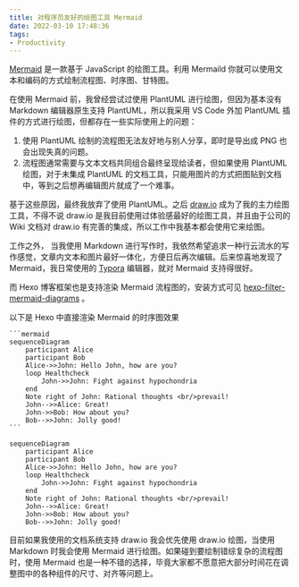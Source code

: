```yaml
---
title: 对程序员友好的绘图工具 Mermaid
date: 2022-03-10 17:48:36
tags:
- Productivity
---
```



[Mermaid](https://mermaid-js.github.io/) 是一款基于 JavaScript 的绘图工具。利用 Mermaild 你就可以使用文本和编码的方式绘制流程图、时序图、甘特图。



在使用 Mermaid 前，我曾经尝试过使用 PlantUML 进行绘图，但因为基本没有 Markdown 编辑器原生支持 PlantUML，所以我采用 VS Code 外加 PlantUML 插件的方式进行绘图，但都存在一些实际使用上的问题：



1. 使用 PlantUML 绘制的流程图无法友好地与别人分享，即时是导出成 PNG 也会出现失真的问题。
2. 流程图通常需要与文本文档共同组合最终呈现给读者，但如果使用 PlantUML 绘图，对于未集成 PlantUML 的文档工具，只能用图片的方式把图贴到文档中，等到之后想再编辑图片就成了一个难事。



基于这些原因，最终我放弃了使用 PlantUML。之后 [draw.io](https://www.draw.io/) 成为了我的主力绘图工具，不得不说 draw.io 是我目前使用过体验感最好的绘图工具，并且由于公司的 Wiki 文档对 draw.io 有完善的集成，所以工作中我基本都会使用它来绘图。



工作之外， 当我使用 Markdown 进行写作时，我依然希望追求一种行云流水的写作感觉，文章内文本和图片最好一体化，方便日后再次编辑。后来惊喜地发现了 Mermaid，我日常使用的 [Typora](https://typora.io/) 编辑器，就对 Mermaid 支持得很好。



而 Hexo 博客框架也是支持渲染 Mermaid 流程图的，安装方式可见 [ hexo-filter-mermaid-diagrams](https://github.com/webappdevelp/hexo-filter-mermaid-diagrams) 。



以下是 Hexo 中直接渲染 Mermaid 的时序图效果
````
```mermaid
sequenceDiagram
    participant Alice
    participant Bob
    Alice->>John: Hello John, how are you?
    loop Healthcheck
        John->>John: Fight against hypochondria
    end
    Note right of John: Rational thoughts <br/>prevail!
    John-->>Alice: Great!
    John->>Bob: How about you?
    Bob-->>John: Jolly good!
```
````

```mermaid
sequenceDiagram
    participant Alice
    participant Bob
    Alice->>John: Hello John, how are you?
    loop Healthcheck
        John->>John: Fight against hypochondria
    end
    Note right of John: Rational thoughts <br/>prevail!
    John-->>Alice: Great!
    John->>Bob: How about you?
    Bob-->>John: Jolly good!
```


目前如果我使用的文档系统支持 draw.io 我会优先使用 draw.io 绘图，当使用 Markdown 时我会使用 Mermaid 进行绘图。如果碰到要绘制错综复杂的流程图时，使用 Mermaid 也是一种不错的选择，毕竟大家都不愿意把大部分时间花在调整图中的各种组件的尺寸、对齐等问题上。